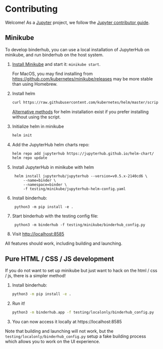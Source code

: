 # Contributing

Welcome! As a [Jupyter](https://jupyter.org) project, we follow the [Jupyter contributor guide](https://jupyter.readthedocs.io/en/latest/contributor/content-contributor.html).

## Minikube

To develop binderhub, you can use a local installation of JupyterHub on minikube,
and run binderhub on the host system.

1. [Install Minikube](https://kubernetes.io/docs/tasks/tools/install-minikube/) and start it: `minikube start`.

   For MacOS, you may find installing from https://github.com/kubernetes/minikube/releases may be
   more stable than using Homebrew.

2. Install helm

   ```bash
   curl https://raw.githubusercontent.com/kubernetes/helm/master/scripts/get | bash
   ```

   [Alternative methods](https://docs.helm.sh/using_helm/#installing-the-helm-client) for helm installation
   exist if you prefer installing without using the script.

3. Initialize helm in minikube

   ```bash
   helm init
   ```
4. Add the JupyterHub helm charts repo:

   ```bash
   helm repo add jupyterhub https://jupyterhub.github.io/helm-chart/
   helm repo update
   ```

5. Install JupyterHub in minikube with helm

        helm install jupyterhub/jupyterhub --version=v0.5.x-2140cd6 \
            --name=binder \
            --namespace=binder \
            -f testing/minikube/jupyterhub-helm-config.yaml

6. Install binderhub:

        python3 -m pip install -e .

7. Start binderhub with the testing config file:

        python3 -m binderhub -f testing/minikube/binderhub_config.py

8. Visit [http://localhost:8585](http://localhost:8585)

All features should work, including building and launching.

## Pure HTML / CSS / JS development

If you do not want to set up minikube but just want to hack on the html / css / js,
there is a simpler method!

1. Install binderhub:

   ```bash
   python3 -m pip install -e .
   ```

2. Run it!

   ```bash
   python3 -m binderhub.app -f testing/localonly/binderhub_config.py
   ```

3. You can now access it locally at https://localhost:8585

Note that building and launching will not work, but the
`testing/localonly/binderhub_config.py` setup a fake building process which
allows you to work on the UI experience.
